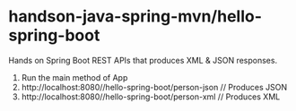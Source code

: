 # handson-java-spring-mvn/hello-spring-boot
Hands on Spring Boot REST APIs that produces XML & JSON responses.

1. Run the main method of App
2. http://localhost:8080//hello-spring-boot/person-json     // Produces JSON
3. http://localhost:8080//hello-spring-boot/person-xml      // Produces XML
 
